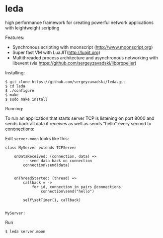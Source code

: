 leda
====

high performance framework for creating powerful network applications with leightweight scripting

Features:

* Synchronous scripting with moonscript (http://www.moonscript.org)
* Super fast VM with LuaJIT(http://luajit.org)
* Multithreaded process architecture and asynchronous networking with libevent (via https://github.com/sergeyzavadski/libpropeller)

Installing:

    $ git clone https://github.com/sergeyzavadski/leda.git
    $ cd leda
    $ ./configure
    $ make
    $ sudo make install
    

Running:

To run an application that starts server TCP is listening on port 8000 and sends back all data it receives as well as sends "hello" every second to cononections:

Edit `server.moon` looks like this:

	class MyServer extends TCPServer
    
        onDataReceived: (connection, data) =>
            -- send data back on connection
            connection\send(data)
        
	
        onThreadStarted: (thread) =>
            callback = -> 
                for id, connection in pairs @connections
                    connection\send("hello") 
            
            self\setTimer(1, callback)    
    
  
    MyServer!    

Run

    $ leda server.moon


  
		

